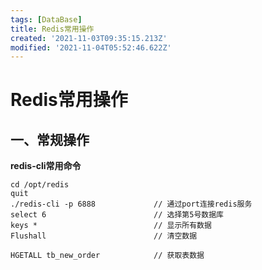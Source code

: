 ```yaml
---
tags: [DataBase]
title: Redis常用操作
created: '2021-11-03T09:35:15.213Z'
modified: '2021-11-04T05:52:46.622Z'
---
```


# Redis常用操作
## 一、常规操作
**redis-cli常用命令**
```prettyprint
cd /opt/redis
quit
./redis-cli -p 6888             // 通过port连接redis服务
select 6                        // 选择第5号数据库
keys *                          // 显示所有数据
Flushall                        // 清空数据

HGETALL tb_new_order            // 获取表数据
```
